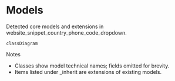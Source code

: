 # Models

Detected core models and extensions in website_snippet_country_phone_code_dropdown.

```mermaid
classDiagram
```

Notes
- Classes show model technical names; fields omitted for brevity.
- Items listed under _inherit are extensions of existing models.
